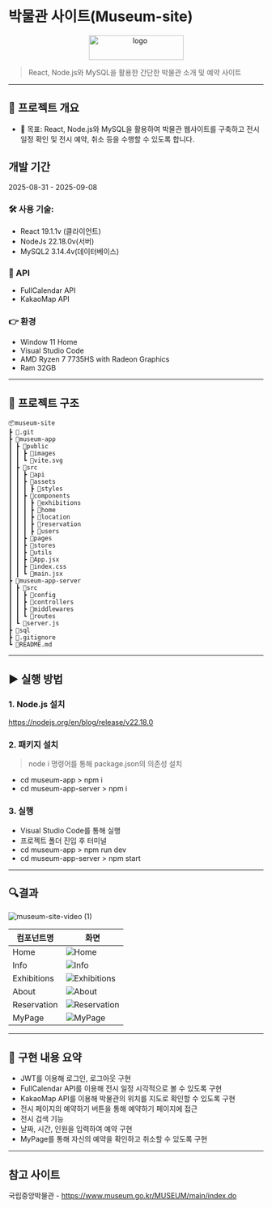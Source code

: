 # 박물관 사이트(Museum-site)
<p align="center">
<img width="187" height="49" alt="logo" src="https://github.com/user-attachments/assets/c69a166d-ce0e-4040-a376-5b99e79b11cf"/>
</p>

> React, Node.js와 MySQL을 활용한 간단한 박물관 소개 및 예약 사이트


---

## 📝 프로젝트 개요
- 📌 목표:
React, Node.js와 MySQL을 활용하여 박물관 웹사이트를 구축하고 전시 일정 확인 및 전시 예약, 취소 등을 수행할 수 있도록 합니다.
## 개발 기간
2025-08-31 - 2025-09-08
### 🛠️ **사용 기술**:
- React 19.1.1v (클라이언트)
- NodeJs 22.18.0v(서버)
- MySQL2 3.14.4v(데이터베이스)
### 📎 API
- FullCalendar API
- KakaoMap API
### 👉 **환경**
- Window 11 Home
- Visual Studio Code
- AMD Ryzen 7 7735HS with Radeon Graphics
- Ram 32GB

---

## 📁 프로젝트 구조
```
📦museum-site
┣ 📂.git
┣ 📂museum-app
┃ ┣ 📂public
┃ ┃ ┣ 📂images
┃ ┃ ┗ 📜vite.svg
┃ ┣ 📂src
┃ ┃ ┣ 📂api
┃ ┃ ┣ 📂assets
┃ ┃ ┃ ┣ 📂styles
┃ ┃ ┣ 📂components
┃ ┃ ┃ ┣ 📂exhibitions
┃ ┃ ┃ ┣ 📂home
┃ ┃ ┃ ┣ 📂location
┃ ┃ ┃ ┣ 📂reservation
┃ ┃ ┃ ┣ 📂users
┃ ┃ ┣ 📂pages
┃ ┃ ┣ 📂stores
┃ ┃ ┣ 📂utils
┃ ┃ ┣ 📜App.jsx
┃ ┃ ┣ 📜index.css
┃ ┃ ┗ 📜main.jsx
┣ 📂museum-app-server
┃ ┣ 📂src
┃ ┃ ┣ 📂config
┃ ┃ ┣ 📂controllers
┃ ┃ ┣ 📂middlewares
┃ ┃ ┗ 📂routes
┃ ┗ 📜server.js
┣ 📂sql
┣ 📜.gitignore
┗ 📜README.md
```


---
## ▶ 실행 방법

### 1. Node.js 설치
https://nodejs.org/en/blog/release/v22.18.0


### 2. 패키지 설치
> node i 명령어를 통해 package.json의 의존성 설치
- cd museum-app > npm i
- cd museum-app-server > npm i

### 3. 실행
- Visual Studio Code를 통해 실행
- 프로젝트 폴더 진입 후 터미널
- cd museum-app > npm run dev
- cd museum-app-server > npm start

---

## 🔍결과
![museum-site-video (1)](https://github.com/user-attachments/assets/5a14251f-34ba-4bd2-b2a5-f7f4c131f322)



|       컴포넌트명       | 화면          |
| ------------------ | -------------- |
| Home | ![Home](https://github.com/user-attachments/assets/a6188f38-2d39-442d-b328-7c3efdd6e14a)   |
| Info |  ![Info](https://github.com/user-attachments/assets/c909353a-d727-4be3-bdfb-5bb28a0bfa76)|
| Exhibitions| ![Exhibitions](https://github.com/user-attachments/assets/abea00d6-6960-459d-9536-735b883dcd69)|
|About| ![About](https://github.com/user-attachments/assets/5eb0d1e2-88e7-4bd5-a9e7-9583d6531818)|
|Reservation| ![Reservation](https://github.com/user-attachments/assets/0881a295-e8e7-4ba3-9705-8d4f44ad6cdb)|
|MyPage|![MyPage](https://github.com/user-attachments/assets/58f4ba91-625d-44c9-b14b-f83e38b0506d) |


---
## 🧩 구현 내용 요약
- JWT를 이용해 로그인, 로그아웃 구현
- FullCalendar API를 이용해 전시 일정 시각적으로 볼 수 있도록 구현
- KakaoMap API를 이용해 박물관의 위치를 지도로 확인할 수 있도록 구현
- 전시 페이지의 예약하기 버튼을 통해 예약하기 페이지에 접근
- 전시 검색 기능
- 날짜, 시간, 인원을 입력하여 예약 구현
- MyPage를 통해 자신의 예약을 확인하고 취소할 수 있도록 구현
---
## 참고 사이트
국립중앙박물관 - https://www.museum.go.kr/MUSEUM/main/index.do



